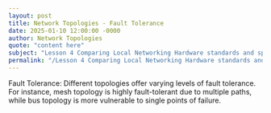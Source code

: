 ```yaml
---
layout: post
title: Network Topologies - Fault Tolerance
date: 2025-01-10 12:00:00 -0000
author: Network Topologies
quote: "content here"
subject: "Lesson 4 Comparing Local Networking Hardware standards and specifications"
permalink: "/Lesson 4 Comparing Local Networking Hardware standards and specifications/Network Topologies/Network Topologies - Fault Tolerance"
---
```


Fault Tolerance: Different topologies offer varying levels of fault tolerance. For instance, mesh topology is highly fault-tolerant due to multiple paths, while bus topology is more vulnerable to single points of failure.
